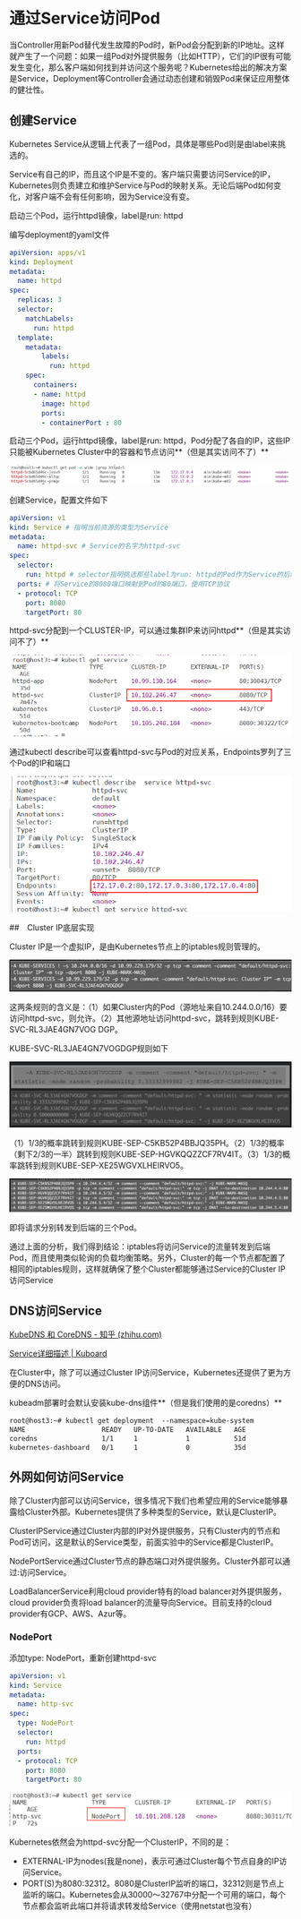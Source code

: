 # 通过Service访问Pod

当Controller用新Pod替代发生故障的Pod时，新Pod会分配到新的IP地址。这样就产生了一个问题：如果一组Pod对外提供服务（比如HTTP），它们的IP很有可能发生变化，那么客户端如何找到并访问这个服务呢？Kubernetes给出的解决方案是Service，Deployment等Controller会通过动态创建和销毁Pod来保证应用整体的健壮性。

## 创建Service

Kubernetes Service从逻辑上代表了一组Pod，具体是哪些Pod则是由label来挑选的。

Service有自己的IP，而且这个IP是不变的。客户端只需要访问Service的IP，Kubernetes则负责建立和维护Service与Pod的映射关系。无论后端Pod如何变化，对客户端不会有任何影响，因为Service没有变。

启动三个Pod，运行httpd镜像，label是run: httpd

编写deployment的yaml文件

```yaml
apiVersion: apps/v1
kind: Deployment
metadata:
  name: httpd
spec:
  replicas: 3
  selector:
    matchLabels:
      run: httpd
  template:
    metadata:
        labels:
          run: httpd
    spec:
      containers:
      - name: httpd
        image: httpd
        ports:
        - containerPort : 80
```

启动三个Pod，运行httpd镜像，label是run: httpd，Pod分配了各自的IP，这些IP只能被Kubernetes Cluster中的容器和节点访问**（但是其实访问不了）**

![image-20221027225827558](5-通过Service访问Pod.assets/image-20221027225827558.png)

创建Service，配置文件如下

```yaml
apiVersion: v1
kind: Service # 指明当前资源的类型为Service
metadata:
  name: httpd-svc # Service的名字为httpd-svc
spec:
  selector:
    run: httpd # selector指明挑选那些label为run: httpd的Pod作为Service的后端。
  ports: # 将Service的8080端口映射到Pod的80端口，使用TCP协议
  - protocol: TCP
    port: 8080
    targetPort: 80
```

httpd-svc分配到一个CLUSTER-IP，可以通过集群IP来访问httpd**（但是其实访问不了）**

![image-20221027225607771](5-通过Service访问Pod.assets/image-20221027225607771.png)

通过kubectl describe可以查看httpd-svc与Pod的对应关系，Endpoints罗列了三个Pod的IP和端口

![image-20221027225640341](5-通过Service访问Pod.assets/image-20221027225640341.png)

##　Cluster IP底层实现

Cluster IP是一个虚拟IP，是由Kubernetes节点上的iptables规则管理的。

![image-20221027232241183](5-通过Service访问Pod.assets/image-20221027232241183.png)

这两条规则的含义是：（1）如果Cluster内的Pod（源地址来自10.244.0.0/16）要访问httpd-svc，则允许。（2）其他源地址访问httpd-svc，跳转到规则KUBE-SVC-RL3JAE4GN7VOG DGP。

KUBE-SVC-RL3JAE4GN7VOGDGP规则如下

![image-20221027232327389](5-通过Service访问Pod.assets/image-20221027232327389.png)

（1）1/3的概率跳转到规则KUBE-SEP-C5KB52P4BBJQ35PH。（2）1/3的概率（剩下2/3的一半）跳转到规则KUBE-SEP-HGVKQQZZCF7RV4IT。（3）1/3的概率跳转到规则KUBE-SEP-XE25WGVXLHEIRVO5。

![image-20221027232403128](5-通过Service访问Pod.assets/image-20221027232403128.png)

即将请求分别转发到后端的三个Pod。

通过上面的分析，我们得到结论：iptables将访问Service的流量转发到后端Pod，而且使用类似轮询的负载均衡策略。另外，Cluster的每一个节点都配置了相同的iptables规则，这样就确保了整个Cluster都能够通过Service的Cluster IP访问Service

## DNS访问Service

[KubeDNS 和 CoreDNS - 知乎 (zhihu.com)](https://zhuanlan.zhihu.com/p/80141656)

[Service详细描述 | Kuboard](https://kuboard.cn/learning/k8s-intermediate/service/service-details.html#创建-service-无-label-selector)



在Cluster中，除了可以通过Cluster IP访问Service，Kubernetes还提供了更为方便的DNS访问。

kubeadm部署时会默认安装kube-dns组件**（但是我们使用的是coredns）**

```shell
root@host3:~# kubectl get deployment  --namespace=kube-system
NAME                   READY   UP-TO-DATE   AVAILABLE   AGE
coredns                1/1     1            1           51d
kubernetes-dashboard   0/1     1            0           35d
```

## 外网如何访问Service

除了Cluster内部可以访问Service，很多情况下我们也希望应用的Service能够暴露给Cluster外部。Kubernetes提供了多种类型的Service，默认是ClusterIP。

ClusterIPService通过Cluster内部的IP对外提供服务，只有Cluster内的节点和Pod可访问，这是默认的Service类型，前面实验中的Service都是ClusterIP。

NodePortService通过Cluster节点的静态端口对外提供服务。Cluster外部可以通过<NodeIP>:<NodePort>访问Service。

LoadBalancerService利用cloud provider特有的load balancer对外提供服务，cloud provider负责将load balancer的流量导向Service。目前支持的cloud provider有GCP、AWS、Azur等。

### NodePort

添加type: NodePort，重新创建httpd-svc

```yaml
apiVersion: v1
kind: Service
metadata:
  name: http-svc
spec:
  type: NodePort
  selector:
    run: httpd
  ports:
  - protocol: TCP
    port: 8080
    targetPort: 80
```

![image-20221028130213040](5-通过Service访问Pod.assets/image-20221028130213040.png)

Kubernetes依然会为httpd-svc分配一个ClusterIP，不同的是：

- EXTERNAL-IP为nodes(我是none)，表示可通过Cluster每个节点自身的IP访问Service。
- PORT(S)为8080:32312。8080是ClusterIP监听的端口，32312则是节点上监听的端口。Kubernetes会从30000～32767中分配一个可用的端口，每个节点都会监听此端口并将请求转发给Service（使用netstat也没有）

